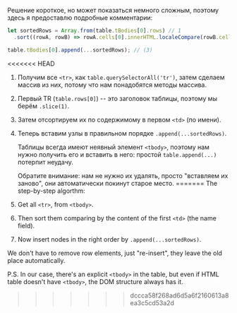Решение короткое, но может показаться немного сложным, поэтому здесь я предоставлю подробные комментарии:

```js
let sortedRows = Array.from(table.tBodies[0].rows) // 1
  .sort((rowA, rowB) => rowA.cells[0].innerHTML.localeCompare(rowB.cells[0].innerHTML));

table.tBodies[0].append(...sortedRows); // (3)
```

<<<<<<< HEAD
1. Получим все `<tr>`, как `table.querySelectorAll('tr')`, затем сделаем массив из них, потому что нам понадобятся методы массива.
2. Первый TR (`table.rows[0]`) -- это заголовок таблицы, поэтому мы берём `.slice(1)`.
3. Затем отсортируем их по содержимому в первом `<td>` (по имени).
4. Теперь вставим узлы в правильном порядке `.append(...sortedRows)`.

    Таблицы всегда имеют неявный элемент `<tbody>`, поэтому нам нужно получить его и вставить в него: простой `table.append(...)` потерпит неудачу.

    Обратите внимание: нам не нужно их удалять, просто "вставляем их заново", они автоматически покинут старое место.
=======
The step-by-step algorthm:

1. Get all `<tr>`, from `<tbody>`.
2. Then sort them comparing by the content of the first `<td>` (the name field).
3. Now insert nodes in the right order by `.append(...sortedRows)`.

We don't have to remove row elements, just "re-insert", they leave the old place automatically.

P.S. In our case, there's an explicit `<tbody>` in the table, but even if HTML table doesn't have `<tbody>`, the DOM structure always has it.
>>>>>>> dccca58f268ad6d5a6f2160613a8ea3c5cd53a2d

